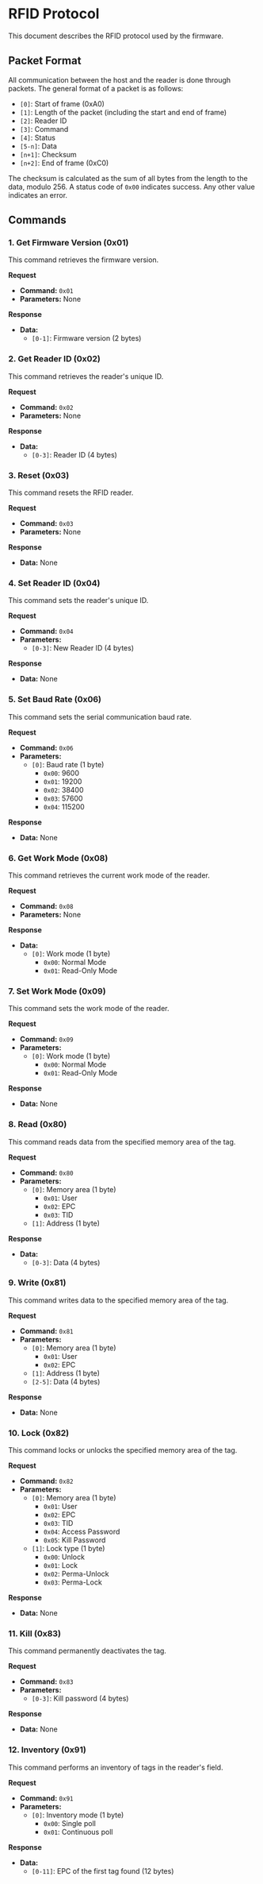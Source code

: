 # RFID Protocol

This document describes the RFID protocol used by the firmware.

## Packet Format

All communication between the host and the reader is done through packets. The general format of a packet is as follows:

*   `[0]`: Start of frame (0xA0)
*   `[1]`: Length of the packet (including the start and end of frame)
*   `[2]`: Reader ID
*   `[3]`: Command
*   `[4]`: Status
*   `[5-n]`: Data
*   `[n+1]`: Checksum
*   `[n+2]`: End of frame (0xC0)

The checksum is calculated as the sum of all bytes from the length to the data, modulo 256. A status code of `0x00` indicates success. Any other value indicates an error.

## Commands

### 1. Get Firmware Version (0x01)

This command retrieves the firmware version.

**Request**

*   **Command:** `0x01`
*   **Parameters:** None

**Response**

*   **Data:**
    *   `[0-1]`: Firmware version (2 bytes)

### 2. Get Reader ID (0x02)

This command retrieves the reader's unique ID.

**Request**

*   **Command:** `0x02`
*   **Parameters:** None

**Response**

*   **Data:**
    *   `[0-3]`: Reader ID (4 bytes)

### 3. Reset (0x03)

This command resets the RFID reader.

**Request**

*   **Command:** `0x03`
*   **Parameters:** None

**Response**

*   **Data:** None

### 4. Set Reader ID (0x04)

This command sets the reader's unique ID.

**Request**

*   **Command:** `0x04`
*   **Parameters:**
    *   `[0-3]`: New Reader ID (4 bytes)

**Response**

*   **Data:** None

### 5. Set Baud Rate (0x06)

This command sets the serial communication baud rate.

**Request**

*   **Command:** `0x06`
*   **Parameters:**
    *   `[0]`: Baud rate (1 byte)
        *   `0x00`: 9600
        *   `0x01`: 19200
        *   `0x02`: 38400
        *   `0x03`: 57600
        *   `0x04`: 115200

**Response**

*   **Data:** None

### 6. Get Work Mode (0x08)

This command retrieves the current work mode of the reader.

**Request**

*   **Command:** `0x08`
*   **Parameters:** None

**Response**

*   **Data:**
    *   `[0]`: Work mode (1 byte)
        *   `0x00`: Normal Mode
        *   `0x01`: Read-Only Mode

### 7. Set Work Mode (0x09)

This command sets the work mode of the reader.

**Request**

*   **Command:** `0x09`
*   **Parameters:**
    *   `[0]`: Work mode (1 byte)
        *   `0x00`: Normal Mode
        *   `0x01`: Read-Only Mode

**Response**

*   **Data:** None

### 8. Read (0x80)

This command reads data from the specified memory area of the tag.

**Request**

*   **Command:** `0x80`
*   **Parameters:**
    *   `[0]`: Memory area (1 byte)
        *   `0x01`: User
        *   `0x02`: EPC
        *   `0x03`: TID
    *   `[1]`: Address (1 byte)

**Response**

*   **Data:**
    *   `[0-3]`: Data (4 bytes)

### 9. Write (0x81)

This command writes data to the specified memory area of the tag.

**Request**

*   **Command:** `0x81`
*   **Parameters:**
    *   `[0]`: Memory area (1 byte)
        *   `0x01`: User
        *   `0x02`: EPC
    *   `[1]`: Address (1 byte)
    *   `[2-5]`: Data (4 bytes)

**Response**

*   **Data:** None

### 10. Lock (0x82)

This command locks or unlocks the specified memory area of the tag.

**Request**

*   **Command:** `0x82`
*   **Parameters:**
    *   `[0]`: Memory area (1 byte)
        *   `0x01`: User
        *   `0x02`: EPC
        *   `0x03`: TID
        *   `0x04`: Access Password
        *   `0x05`: Kill Password
    *   `[1]`: Lock type (1 byte)
        *   `0x00`: Unlock
        *   `0x01`: Lock
        *   `0x02`: Perma-Unlock
        *   `0x03`: Perma-Lock

**Response**

*   **Data:** None

### 11. Kill (0x83)

This command permanently deactivates the tag.

**Request**

*   **Command:** `0x83`
*   **Parameters:**
    *   `[0-3]`: Kill password (4 bytes)

**Response**

*   **Data:** None

### 12. Inventory (0x91)

This command performs an inventory of tags in the reader's field.

**Request**

*   **Command:** `0x91`
*   **Parameters:**
    *   `[0]`: Inventory mode (1 byte)
        *   `0x00`: Single poll
        *   `0x01`: Continuous poll

**Response**

*   **Data:**
    *   `[0-11]`: EPC of the first tag found (12 bytes)
